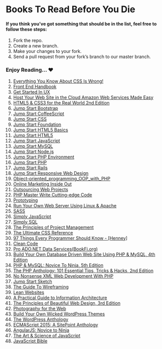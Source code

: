 # Books To Read Before You Die

#### If you think you’ve got something that should be in the list, feel free to follow these steps:

1. Fork the repo.
2. Create a new branch.
3. Make your changes to your fork.
4. Send a pull request from your fork’s branch to our master branch.


### Enjoy Reading... ♥


 1. [Everything You Know About CSS Is Wrong!](/Ebooks/Everything%20You%20Know%20About%20CSS%20Is%20Wrong!.pdf)
 2. [Front End Handbook](/Ebooks/Front-End-Handbook.pdf)
 3. [Get Started In UX](/Ebooks/Get%20Started%20In%20UX.pdf)
 4. [Host Your Web Site in the Cloud Amazon Web Services Made Easy](/Ebooks/Host%20Your%20Web%20Site%20in%20the%20Cloud%20Amazon%20Web%20Services%20Made%20Easy.pdf)
 5. [HTML5 & CSS3 for the Real World 2nd Edition](/Ebooks/HTML5%20%26%20CSS3%20for%20the%20Real%20World%202nd%20Edition.pdf)
 6. [Jump Start Bootstrap](/Ebooks/Jump%20Start%20Bootstrap.pdf)
 7. [Jump Start CoffeeScript](/Ebooks/Jump%20Start%20CoffeeScript.pdf)
 8. [Jump Start CSS](/Ebooks/Jump%20Start%20CSS.pdf)
 9. [Jump Start Foundation](/Ebooks/Jump%20Start%20Foundation.pdf)
 110. [Jump Start HTML5 Basics](/Ebooks/Jump%20Start%20HTML5%20Basics.pdf)
 11. [Jump Start HTML5](/Ebooks/Jump%20Start%20HTML5.pdf)
 12. [Jump Start JavaScript](/Ebooks/Jump%20Start%20JavaScript.pdf)
 13. [Jump Start MySQL](/Ebooks/Jump%20Start%20MySQL.pdf)
 14. [Jump Start Node.js](/Ebooks/Jump%20Start%20Node.js.pdf)
 15. [Jump Start PHP Environment](/Ebooks/Jump%20Start%20PHP%20Environment.pdf)
 16. [Jump Start PHP](/Ebooks/Jump%20Start%20PHP.pdf)
 17. [Jump Start Rails](/Ebooks/Jump%20Start%20Rails.pdf)
 18. [Jump Start Responsive Web Design](/Ebooks/Jump%20Start%20Responsive%20Web%20Design.pdf)
 19. [Object-oriented_programming_OOP_with_PHP](/Ebooks/Object-oriented_programming_OOP_with_PHP.pdf)
 20. [Online Marketing Inside Out](/Ebooks/Online%20Marketing%20Inside%20Out.pdf)
 21. [Outsourcing Web Projects](/Ebooks/Outsourcing%20Web%20Projects.pdf)
 22. [PHP Master Write Cutting-edge Code](/Ebooks/PHP%20Master%20Write%20Cutting-edge%20Code.pdf)
 23. [Prototyping](/Ebooks/Prototyping.pdf)
 24. [Run Your Own Web Server Using Linux & Apache](/Ebooks/Run%20Your%20Own%20Web%20Server%20Using%20Linux%20%26%20Apache.pdf)
 25. [SASS](/Ebooks/SASS.pdf)
 26. [Simply JavaScript](/Ebooks/Simply%20JavaScript.pdf)
 27. [Simply SQL](/Ebooks/Simply%20SQL.pdf)
 28. [The Principles of Project Management](/Ebooks/The%20Principles%20of%20Project%20Management.pdf)
 29. [The Ultimate CSS Reference](/Ebooks/The%20Ultimate%20CSS%20Reference.pdf)
 30. [97 Things Every Programmer Should Know - [Henney]](/Ebooks/97%20Things%20Every%20Programmer%20Should%20Know%20-%20%5BHenney%5D.pdf)
 31. [Clean Code](/Ebooks/Clean%20Code.pdf)
 32. [Pro ADO.NET Data Services(BookFi.org)](/Ebooks/%5BJohn_Shaw%2C_Simon_Evans%5D_Pro_ADO.NET_Data_Services(BookFi.org).pdf)
 33. [Build Your Own Database Driven Web Site Using PHP & MySQL, 4th Edition](/Ebooks/phpmysql4pdf.pdf)
 34. [PHP & MySQL: Novice To Ninja, 5th Edition](/Ebooks/phpmysql5.pdf)
 35. [The PHP Anthology: 101 Essential Tips, Tricks & Hacks, 2nd Edition](/Ebooks/phpant4pdf.pdf)
 36. [No Nonsense XML Web Development With PHP](/Ebooks/xml.pdf)
 37. [Jump Start Sketch](/Ebooks/jssketch1.pdf)
 38. [The Guide To Wireframing](/Ebooks/guidetowireframing1.pdf)
 39. [Lean Websites](/Ebooks/webperf1.pdf)
 40. [A Practical Guide to Information Architecture](/Ebooks/ia2.pdf)
 41. [The Principles of Beautiful Web Design, 3rd Edition](/Ebooks/design3pdf.zip)
 42. [Photography for the Web](/Ebooks/photography1pdf.pdf)
 43. [Build Your Own Wicked WordPress Themes](/Ebooks/wordpress1pdf.pdf)
 44. [The WordPress Anthology](/Ebooks/wpant1pdf.pdf)
 45. [ECMAScript 2015: A SitePoint Anthology](/Ebooks/es2015ant1.pdf)
 46. [AngularJS: Novice to Ninja](/Ebooks/angularjs1.pdf)
 47. [The Art & Science of JavaScript](/Ebooks/jsdesign1.pdf)
 48. [JavaScript Bible](/Ebooks/JavaScript%20Bible.pdf)
 

